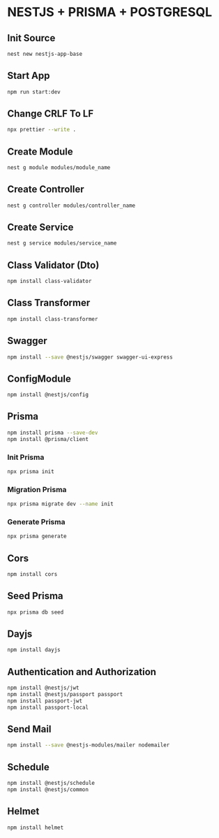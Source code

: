 # NESTJS + PRISMA + POSTGRESQL

## Init Source

```bash
nest new nestjs-app-base
```

## Start App

```bash
npm run start:dev
```

## Change CRLF To LF

```bash
npx prettier --write .
```

## Create Module

```bash
nest g module modules/module_name
```

## Create Controller

```bash
nest g controller modules/controller_name
```

## Create Service

```bash
nest g service modules/service_name
```

## Class Validator (Dto)

```bash
npm install class-validator
```

## Class Transformer

```bash
npm install class-transformer
```

## Swagger

```bash
npm install --save @nestjs/swagger swagger-ui-express
```

## ConfigModule

```bash
npm install @nestjs/config
```

## Prisma

```bash
npm install prisma --save-dev
npm install @prisma/client
```

### Init Prisma

```bash
npx prisma init
```

### Migration Prisma

```bash
npx prisma migrate dev --name init
```

### Generate Prisma

```bash
npx prisma generate
```

## Cors

```bash
npm install cors
```

## Seed Prisma

```bash
npx prisma db seed
```

## Dayjs

```bash
npm install dayjs
```

## Authentication and Authorization

```bash
npm install @nestjs/jwt
npm install @nestjs/passport passport
npm install passport-jwt
npm install passport-local
```

## Send Mail

```bash
npm install --save @nestjs-modules/mailer nodemailer
```

## Schedule

```bash
npm install @nestjs/schedule
npm install @nestjs/common
```

## Helmet

```bash
npm install helmet
```
